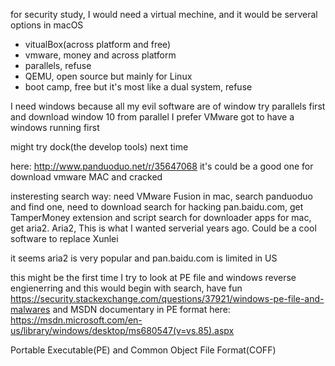 for security study, I would need a virtual mechine, and it would be serveral options in macOS
- vitualBox(across platform and free)
- vmware, money and across platform
- parallels, refuse
- QEMU, open source but mainly for Linux
- boot camp, free but it's most like a dual system, refuse

I need windows because all my evil software are of window
try parallels first and download window 10 from parallel
I prefer VMware
got to have a windows running first



might try dock(the develop tools) next time

here: http://www.panduoduo.net/r/35647068
it's could be a good one for download vmware MAC and cracked

insteresting search way:
need VMware Fusion in mac,
search panduoduo and find one, need to download
search for hacking pan.baidu.com, get TamperMoney extension and script
search for downloader apps for mac, get aria2.
Aria2, This is what I wanted serverial years ago. Could be a cool software to replace Xunlei

it seems aria2 is very popular and pan.baidu.com is limited in US

this might be the first time I try to look at PE file and windows reverse engienerring
and this would begin with search, have fun
https://security.stackexchange.com/questions/37921/windows-pe-file-and-malwares
and MSDN documentary in PE format
here: https://msdn.microsoft.com/en-us/library/windows/desktop/ms680547(v=vs.85).aspx

Portable Executable(PE) and Common Object File Format(COFF)
